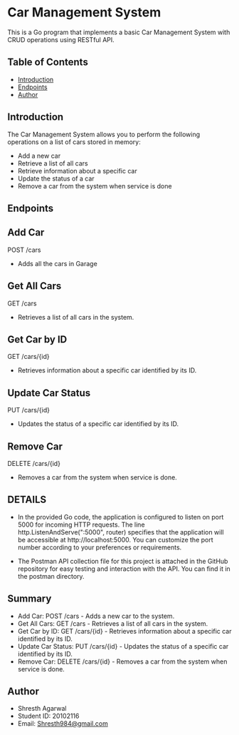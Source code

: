 # Car Management System

This is a  Go program that implements a basic Car Management System with CRUD operations using RESTful API.

## Table of Contents
- [Introduction](#introduction)
- [Endpoints](#endpoints)
- [Author](#author)

## Introduction

The Car Management System allows you to perform the following operations on a list of cars stored in memory:

- Add a new car
- Retrieve a list of all cars
- Retrieve information about a specific car
- Update the status of a car
- Remove a car from the system when service is done

## Endpoints

## Add Car
POST /cars
- Adds all the cars in Garage 

## Get All Cars
GET /cars
- Retrieves a list of all cars in the system.

## Get Car by ID
GET /cars/{id}
- Retrieves information about a specific car identified by its ID.

## Update Car Status
PUT /cars/{id}
- Updates the status of a specific car identified by its ID.

## Remove Car
DELETE /cars/{id}
- Removes a car from the system when service is done.

## DETAILS
- In the provided Go code, the application is configured to listen on port 5000 for incoming HTTP requests. The line http.ListenAndServe(":5000", router) specifies that the 
  application will be accessible at http://localhost:5000. You can customize the port number according to your preferences or requirements.

- The Postman API collection file for this project is attached in the GitHub repository for easy testing and interaction with the API. You can find it in the postman
  directory.

## Summary
- Add Car: POST /cars - Adds a new car to the system.
- Get All Cars: GET /cars - Retrieves a list of all cars in the system.
- Get Car by ID: GET /cars/{id} - Retrieves information about a specific car identified by its ID.
- Update Car Status: PUT /cars/{id} - Updates the status of a specific car identified by its ID.
- Remove Car: DELETE /cars/{id} - Removes a car from the system when service is done.

## Author
- Shresth Agarwal
- Student ID: 20102116
- Email: Shresth984@gmail.com
